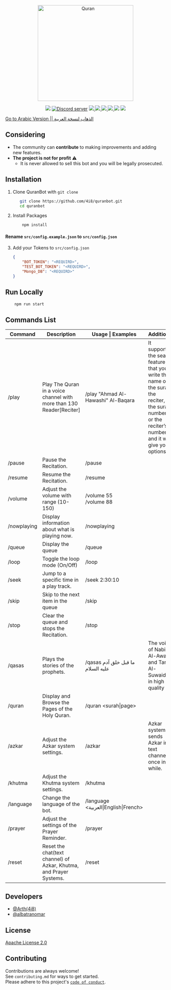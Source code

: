 <div align="center">
  <p>
 <a href="https://discord.com/api/oauth2/authorize?client_id=692060368780001300&permissions=138042273056&scope=bot%20applications.commands"><img  src="https://cdn.discordapp.com/icons/694418750807736330/d6cce554798fdcd441d6b3e487ba116e.webp?size=4096" width="300" alt="Quran" /></a>
  </p>
  </div>

  <p align="center">
  <a href="https://discord.com/api/oauth2/authorize?client_id=692060368780001300&permissions=138042273056&scope=bot%20applications.commands"><img src="https://img.shields.io/static/v1?label=Invite%20Me&message=Add Bot&plastic&color=5865F2&logo=discord&style=for-the-badge"></a>
   <a href="https://discord.gg/3rZjSyS"><img src="https://img.shields.io/discord/694418750807736330?https://img.shields.io/static/v1?text=f&style=for-the-badge&logo=discord&logoColor=fff" alt="Discord server" /></a>
    <a href="LICENSE">
        <img src="https://img.shields.io/github/license/4i8/quranbot?label=License&style=for-the-badge">
    </a>
    <a href="https://github.com/4i8/quranbot/stargazers">
        <img src="https://img.shields.io/github/stars/4i8/quranbot?label=Stars&style=for-the-badge">
    </a>
    <a href="https://github.com/4i8/quranbot/releases/latest">
        <img src="https://img.shields.io/github/v/release/4i8/quranbot?label=Latest%20Version&style=for-the-badge">
    </a>
    <a href="https://github.com/4i8/quranbot/commit/master">
        <img src="https://img.shields.io/github/last-commit/4i8/quranbot?label=Last%20Update&style=for-the-badge">
    </a>
    <img src="https://img.shields.io/github/languages/code-size/4i8/quranbot?label=Size&style=for-the-badge">
    <a href="https://github.com/4i8/quranbot/issues">
        <img src="https://img.shields.io/github/issues/4i8/quranbot?label=Issues&style=for-the-badge">
    </a>
</p>


[ Go to Arabic Version || الذهاب لنسخة العربية](README.ar.md)
## Considering
 - The community can **contribute** to making improvements and adding new features.
 - **The project is not for profit** ⚠
	- It is never allowed to sell this bot and you will be legally prosecuted.

## Installation
 1. Clone QuranBot with `git clone`
	 ```bash
		git clone https://github.com/4i8/quranbot.git
		cd quranbot
	```
2. Install Packages
	```bash
		npm install
	```
#### **Rename `src/config.example.json` to `src/config.json`**

3. Add your Tokens to  `src/config.json`
	```json
	{
		"BOT_TOKEN": "<REQUIRD>",
		"TEST_BOT_TOKEN": "<REQUIRD>",
		"Mongo_DB": "<REQUIRD>"
	}
	```

## Run Locally
```bash
	npm run start
```

## Commands List

| Command     | Description                                                           | Usage \| Examples                                    | Additional                                                                                                                                                   |
|-------------|-----------------------------------------------------------------------|------------------------------------------------------|--------------------------------------------------------------------------------------------------------------------------------------------------------------|
| /play       | Play The Quran in a voice channel with more than 130 Reader[Reciter]  | /play "Ahmad Al-Hawashi" Al-Baqara                   | It supports the search feature so that you write the name of the surah, the reciter, the surah number, or the reciter’s number, and it will give you options |
| /pause      | Pause the Recitation.                                                 | /pause                                               |                                                                                                                                                              |
| /resume     | Resume the Recitation.                                                | /resume                                              |                                                                                                                                                              |
| /volume     | Adjust the volume with range (10-150)                                 | /volume 55<br>/volume 88                             |                                                                                                                                                              |
| /nowplaying | Display information about what is playing now.                        | /nowplaying                                          |                                                                                                                                                              |
| /queue      | Display the queue                                                     | /queue                                               |                                                                                                                                                              |
| /loop       | Toggle the loop mode (On/Off)                                         | /loop                                                |                                                                                                                                                              |
| /seek       | Jump to a specific time in a play track.                              | /seek 2:30:10                                        |                                                                                                                                                              |
| /skip       | Skip to the next item in the queue                                    | /skip                                                |                                                                                                                                                              |
| /stop       | Clear the queue and stops the Recitation.                             | /stop                                                |                                                                                                                                                              |
| /qasas      | Plays the stories of the prophets.                                    | /qasas ما قبل خلق آدم عليه السلام                    | The voice of Nabil Al-Awadi and Tariq Al-Suwaidan in high quality                                                                                            |
| /quran      | Display and Browse the Pages of the Holy Quran.                       | /quran <surah\|page>                                 |                                                                                                                                                              |
| /azkar      | Adjust the Azkar system settings.                                     | /azkar <text-channnel> <periodic-time> <embed-color> | Azkar system: sends Azkar in text channel once in while.                                                                                                     |
| /khutma     | Adjust the Khutma system settings.                                    | /khutma <text-channel> <periodic-time> <embed-color> |                                                                                                                                                              |
| /language   | Change the language of the bot.                                       | /language <العربية\|English\|French>                 |                                                                                                                                                              |
| /prayer     | Adjust the settings of the Prayer Reminder.                           | /prayer <text-channel> <country> <mention>           |                                                                                                                                                              |
| /reset      | Reset the chat(text channel) of Azkar, Khutma, and Prayer Systems.     | /reset                                               |                                                                                                                                                              |

## Developers
- [@Arth(4i8)](https://github.com/4i8)
- [@albatranomar](https://github.com/albatranomar)

## License
[Apache License 2.0](http://www.apache.org/licenses/LICENSE-2.0)

  

## Contributing
Contributions are always welcome!<br>
See `contributing.md` for ways to get started.<br>
Please adhere to this project's [`code of conduct`](https://github.com/4i8/QuranBot/blob/master/CODE_OF_CONDUCT.md).